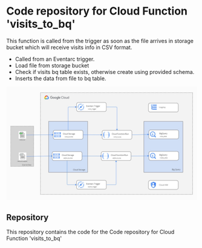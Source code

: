 # Code repository for Cloud Function 'visits_to_bq'

This function is called from the trigger as soon as the file arrives in storage bucket which will receive visits info in
CSV format.

- Called from an Eventarc trigger.
- Load file from storage bucket
- Check if visits bq table exists, otherwise create using provided schema.
- Inserts the data from file to bq table.

![FSM_Network_Visits](../../FSM_Network_Visits.jpg "FSM_Network_Visits")

## Repository

This repository contains the code for the Code repository for Cloud Function 'visits_to_bq'